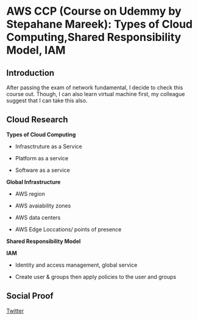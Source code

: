 # AWS CCP (Course on Udemmy by Stepahane Mareek): Types of Cloud Computing,Shared Responsibility Model, IAM

## Introduction

After passing the exam of network fundamental, I decide to check this course out. Though, I can also learn virtual machine first, my colleague suggest that I can take this also.

## Cloud Research

**Types of Cloud Computing**

- Infrasctruture as a Service

- Platform as a service

- Software as a service

**Global Infrastructure**

- AWS region

- AWS avaiability zones

- AWS data centers

- AWS Edge Loccations/ points of presence

**Shared Responsibility Model** 

**IAM**

- Identity and access management, global service

- Create user & groups then apply policies to the user and groups


## Social Proof

[Twitter](https://twitter.com/JoeSeven08/status/1495688314200166403)

